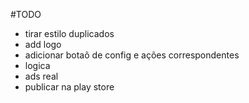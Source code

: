 #TODO
- tirar estilo duplicados
- add logo
- adicionar botaõ de config e ações correspondentes
- logica
- ads real
- publicar na play store